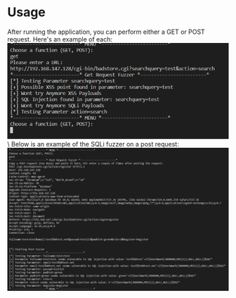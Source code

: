 # Usage
After running the application, you can perform either a GET or POST request. Here's an example of each:
![Example Of GET Request](img/image.png)\\
Below is an example of the SQLi fuzzer on a post request:
![Example Of POST Request](img/image-1.png)